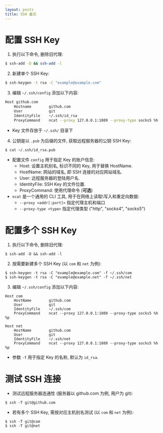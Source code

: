 ```yaml
---
layout: posts
title: SSH 备忘
---
```



# 配置 SSH Key

1. 执行以下命令, 删除旧代理:

```bash
$ ssh-add -D && ssh-add -l
```

2. 新建单个 SSH Key:

```bash
$ ssh-keygen -t rsa -C "example@example.com"
```

3. 编辑 `~/.ssh/config` 添加以下内容:

```bash
Host github.com
    Hostname        github.com
    User            git
    IdentityFile    ~/.ssh/id_rsa
    ProxyCommand    ncat --proxy 127.0.0.1:1089 --proxy-type socks5 %h %p
```

- Key 文件存放于 `~/.ssh/` 目录下

4. 公钥是以 `.pub` 为后缀的文件, 获取远程服务器的公钥 SSH Key:

```bash
$ cat ~/.ssh/id_rsa.pub
```

- 配置文件 `config` 用于指定 Key 的账户信息:
    - Host:         设置主机别名, 标识不同的 Key, 用于替换 HostName.
    - HostName:     网站的域名, 即 SSH 连接的对应网站域名.
    - User:         远程服务器的登陆用户名.
    - IdentityFile: SSH Key 的文件位置.
    - ProxyCommand: 使用代理命令 (**可选**)
- `ncat` 是一个通用的 CLI 工具, 用于在网络上读取\写入和重定向数据:
    - `--proxy <addr[:port]>` 指定代理主机和端口
    - `--proxy-type <type>` 指定代理类型 ("http", "socks4", "socks5")









# 配置多个 SSH Key

1. 执行以下命令, 删除旧代理:
```
$ ssh-add -D && ssh-add -l
```

2. 按需要新建多个 SSH Key (以 `com` 和 `net` 为例):
```
$ ssh-keygen -t rsa -C "example@example.com" -f ~/.ssh/com
$ ssh-keygen -t rsa -C "example@example.net" -f ~/.ssh/net
```

3. 编辑 `~/.ssh/config` 添加以下内容:
```
Host com
    HostName        github.com
    User            git
    IdentityFile    ~/.ssh/com
    ProxyCommand    ncat --proxy 127.0.0.1:1089 --proxy-type socks5 %h %p

Host net
    HostName        github.com
    User            git
    IdentityFile    ~/.ssh/net
    ProxyCommand    ncat --proxy 127.0.0.1:1089 --proxy-type socks5 %h %p
```
- 参数 `-f` 用于指定 Key 的名称, 默认为 `id_rsa`.







# 测试 SSH 连接

- 测试远程服务器连通性 (服务器以 github.com 为例, 用户为 git):
```
$ ssh -T git@github.com
```

- 若有多个 SSH Key, 需按对应主机别名测试 (以 `com` 和 `net` 为例):
```
$ ssh -T git@com
$ ssh -T git@net
```

